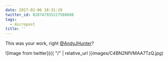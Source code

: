 ```yaml
---
date: 2017-02-06 18:31:19
twitter_id: 828747935227588608
tags:
  - micropost
title: ''
---
```


This was your work, right [@AndyJHunter](https://twitter.com/AndyJHunter)?

![Image from twitter]({{ "/" | relative_url  }}images/C4BN2NfVMAA7TzQ.jpg)
